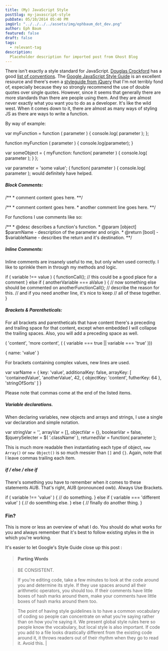 ```yaml
---
title: (My) JavaScript Style
postSlug: my-javascript-style
pubDate: 05/10/2014 05:40 PM
imgUrl: "../../../../assets/img/ephbaum_dot_dev.png"
author: Eph Baum
featured: false
draft: false
tags:
  - relevant-tag
description:
  Placeholder description for imported post from Ghost Blog
---
```


There isn't exactly a style standard for JavaScript. [Douglas Crockford](http://en.wikipedia.org/wiki/Douglas_crockford) has a good [list of conventions](http://javascript.crockford.com/code.html). The [Google JavaScript Style Guide](https://google-styleguide.googlecode.com/svn/trunk/javascriptguide.xml) is an excellent resource and there's even a [styleguide from jQuery](http://contribute.jquery.org/style-guide/js/) that I'm not terribly fond of, especially because they so strongly recommend the use of double quotes over single quotes. However, since it seems that generally there are more standards than there are people using them. And they are almost never exactly what you want you to do as a developer. It's like the wild west. When it comes down to it, there are almost as many ways of styling JS as there are ways to write a function.

By way of example:

var myFunction = function ( parameter ) {
  console.log( parameter );
};

function myFunction ( parameter ) {
  console.log(parameter);
}

var someObject = {
                   myFunction: function( parameter ) {
                                 console.log( parameter );
                               }
                 };

var parameter = 'some value';
( function( parameter ) {
  console.log( parameter );
 would definitely have helped.

##### Block Comments:

/\*\*
 \* comment content goes here.
 \*\*/

/\*\*
 \* comment content goes here.
 \* another comment line goes here.
 \*\*/

For functions I use comments like so:

/\*\*
 \* @desc describes a function's function.
 \* @param \[object\] $paramName - description of the parameter and origin.
 \* @return \[bool\] - $variableName - describes the return and it's destination.
 \*\*/

##### Inline Comments:

Inline comments are insanely useful to me, but only when used correctly. I like to sprinkle them in through my methods and logic.

  if ( variable !== value ) {
    functionCall(); // this could be a good place for a comment
  } else if ( anotherVariable === aValue ) {
    // now something else should be commented on
    anotherFunctionCall(); // describe the reason for this.
                           // and if you need another line, it's nice to keep
                           // all of these together.
  }

##### Brackets & Parentheticals:

For all brackets and parentheticals that have content there's a preceding and trailing space for that content, except when embedded I will collapse the trailing spaces. Also, you will add a preceding space as well.

( 'content', 'more content', ( ( variable === true || variable === 'true' )))

{ name: 'value' }

For brackets containing complex values, new lines are used.

var varName = {
                key: 'value',
                additionalKey: false,
                arrayKey: \[
                            'containedValue',
                            'anotherValue',
                            42,
                            {
                              objectKey: 'content',
                              futherKey: 64
                            },
                            'stringOfSorts'
                          \]
                }

Please note that commas come at the end of the listed items.

##### Variable declarations.

When declaring variables, new objects and arrays and strings, I use a single var declaration and simple notation.

var stringVar = '',
    arrayVar = \[\],
    objectVar = {},
    booleanVar = false,
    $jquerySelecter = $( '.className' ),
    returnedVar = function( parameter );

This is much more readable then instantiating each type of object, `new Array()` or `new Object()` is so much messier than `[]` and `{}`. Again, note that I leave commas trailing each item.

##### if / else / else if

There's something you have to remember when it comes to these statements AUB. That's right, AUB (pronounced owb). Always Use Brackets.

if ( variable !== 'value' ) {
  // do something.
} else if ( variable === 'different value' ) {
  // do soemthing else.
} else {
  // finally do another thing.
}

### Fin?

This is more or less an overview of what I do. You should do what works for you and always remember that it's best to follow existing styles in the in which you're working.

It's easier to let Google's Style Guide close up this post :

> #### Parting Words

> BE CONSISTENT.

> If you're editing code, take a few minutes to look at the code around you and determine its style. If they use spaces around all their arithmetic operators, you should too. If their comments have little boxes of hash marks around them, make your comments have little boxes of hash marks around them too.

> The point of having style guidelines is to have a common vocabulary of coding so people can concentrate on what you're saying rather than on how you're saying it. We present global style rules here so people know the vocabulary, but local style is also important. If code you add to a file looks drastically different from the existing code around it, it throws readers out of their rhythm when they go to read it. Avoid this. |
